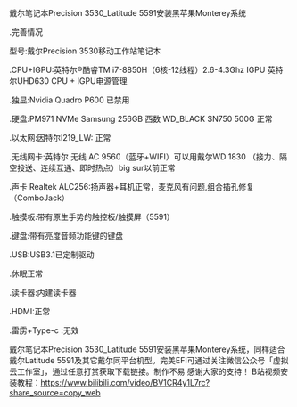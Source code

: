戴尔笔记本Precision 3530_Latitude 5591安装黑苹果Monterey系统

.完善情况

型号:戴尔Precision 3530移动工作站笔记本

.CPU+IGPU:英特尔®酷睿TM i7-8850H（6核-12线程）2.6-4.3Ghz
IGPU 英特尔UHD630 CPU + IGPU电源管理

.独显:Nvidia Quadro P600 已禁用

.硬盘:PM971 NVMe Samsung 256GB 西数 WD_BLACK SN750 500G 正常

.以太网:因特尔I219_LW: 正常

.无线网卡:英特尔 无线 AC 9560（蓝牙+WIFI）可以用戴尔WD 1830
（接力、隔空投送、连续互通、即时热点）big sur以前正常

.声卡
Realtek ALC256:扬声器+耳机正常，麦克风有问题,组合插孔修复（ComboJack）

.触摸板:带有原生手势的触控板/触摸屏（5591）

.键盘:带有亮度音频功能键的键盘

.USB:USB3.1已定制驱动

.休眠正常

.读卡器:内建读卡器

.HDMI:正常

.雷雳+Type-c	:无效

戴尔笔记本Precision 3530_Latitude 5591安装黑苹果Monterey系统，同样适合戴尔Latitude 5591及其它戴尔同平台机型。完美EFI可通过关注微信公众号「虚拟云工作室」，通过任意打赏获取下载链接。制作不易 感谢大家的支持！
B站视频安装教程：https://www.bilibili.com/video/BV1CR4y1L7rc?share_source=copy_web
